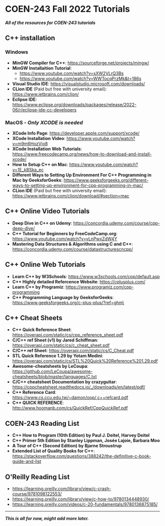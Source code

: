 # COEN-243 Fall 2022 Tutorials
***All of the resources for COEN-243 tutorials***

## C++ installation 
### Windows
- **MinGW Compiler for C++**: https://sourceforge.net/projects/mingw/
- **MinGW Installaition Tutorial**: 
    - https://www.youtube.com/watch?v=sXW2VLrQ3Bs 
    - https://www.youtube.com/watch?v=WWTocqPrzMk&t=186s
- **Visual Studio IDE**: https://visualstudio.microsoft.com/downloads/
- **CLion IDE** (Paid but free with university email): https://www.jetbrains.com/clion/ 
- **Eclipse IDE**: https://www.eclipse.org/downloads/packages/release/2022-06/r/eclipse-ide-cc-developers

### MacOS - ***Only XCODE is needed***
- **XCode Info Page**: https://developer.apple.com/support/xcode/
- **XCode Installation Video**: https://www.youtube.com/watch?v=m9m6HozVjo8
- **XCode Installation Web Tutorials**: https://www.freecodecamp.org/news/how-to-download-and-install-xcode/
- **How to Setup C++ on Mac**: https://www.youtube.com/watch?v=1E_kBSka_ec
- **Different Ways to Setting Up Environment For C++ Programming in Mac by GeeksforGeeks**: https://www.geeksforgeeks.org/different-ways-to-setting-up-environment-for-cpp-programming-in-mac/
- **CLion IDE** (Paid but free with university email): https://www.jetbrains.com/clion/download/#section=mac 

## C++ Online Video Tutorials
- **Deep Dive in C++ on Udemy**: https://concordia.udemy.com/course/cpp-deep-dive/
- **C++ Tutorial for Beginners by FreeCodeCamp.org**: https://www.youtube.com/watch?v=vLnPwxZdW4Y
- **Mastering Data Structures & Algorithms using C and C++**: https://concordia.udemy.com/course/datastructurescncpp/

## C++ Online Web Tutorials
- **Learn C++ by W3Schools**: https://www.w3schools.com/cpp/default.asp
- **C++ Highly detailed Refercence Website**: https://cplusplus.com/
- **Learn C++ by Programiz**: https://www.programiz.com/cpp-programming
- **C++ Programming Language by GeeksforGeeks**: https://www.geeksforgeeks.org/c-plus-plus/?ref=ghm\

## C++ Cheat Sheets
- **C++ Quick Reference Sheet**: https://overapi.com/static/cs/cpp_reference_sheet.pdf
- **C/C++ ref Sheet (v1) by Jared Schiffman**: https://overapi.com/static/cs/c_cheat_sheet.pdf
- **C/C++ ref Sheet**: https://overapi.com/static/cs/C_Cheat.pdf
- **STL Quick Reference 1.29 by Yotam Medini**: https://overapi.com/static/cs/STL%20Quick%20Reference%201.29.pdf
- **Awesome-cheatsheets by LeCoupa**: https://github.com/LeCoupa/awesome-cheatsheets/blob/master/languages/C.txt
- **C/C++ cheatsheet Documentation by crazyguitar**: https://cppcheatsheet.readthedocs.io/_/downloads/en/latest/pdf/
- **C++ Reference Card**: https://www.cs.ccu.edu.tw/~damon/oop/,c++refcard.pdf
- **C++ QUICK REFERENCE**: http://www.hoomanb.com/cs/QuickRef/CppQuickRef.pdf

## COEN-243 Reading List
- **C++ How to Program (10th Edition) by Paul J. Deitel, Harvey Deitel**
- **C++ Primer 5th Edition by Stanley Lippman, Josée Lajoie, Barbara Moo**
- **A Tour of C++ (Second Edition) by Bjarne Stroustrup**
- **Extended List of Quality Books for C++**: https://stackoverflow.com/questions/388242/the-definitive-c-book-guide-and-list

## O'Reilly Reading List
- https://learning.oreilly.com/library/view/c-crash-course/9781098122553/
- https://learning.oreilly.com/library/view/c-how-to/9780134448930/
- https://learning.oreilly.com/videos/c-20-fundamentals/9780136875185/

_______________________________________________________________________________________________________________________________________________________________________
***This is all for now, might add more later.***


